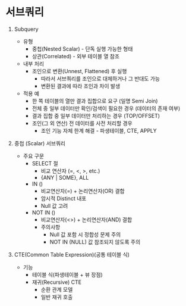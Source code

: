 # 서브쿼리
1. Subquery
    - 유형
      - 중첩(Nested Scalar) - 단독 실행 가능한 형태
      - 상관(Correlated) - 외부 테이블 열 참조
    - 내부 처리
      - 조인으로 변환(Unnest, Flattened) 후 실행
        - 따라서 서브쿼리를 조인으로 대체하거나 그 반대도 가능
        - 변환된 결과에 따라 조인과 차이 발생
    - 적용 예
      - 한 쪽 테이블의 열만 결과 집합으로 요구 (일명 Semi Join)
      - 전체 중 일부 데이터만 확인/검색이 필요한 경우 (데이터의 존재 여부)
      - 결과 집합 중 일부 데이터만 처리하는 경우 (TOP/OFFSET)
      - 조인(그 외 연산) 전 데이터를 사전 처리할 경우
        - 조인 기능 자체 한계 해결 - 파생테이블, CTE, APPLY


2. 중첩 (Scalar) 서브쿼리
   - 주요 구문
     - SELECT 절
       - 비교 연산자 (=, <, >, etc.)
       - {ANY | SOME}, ALL
     - IN ()
       - 비교연산자(=) + 논리연산자(OR) 결합
       - 암시적 Distinct 내포
       - Null 값 고려
     - NOT IN ()
       - 비교연산자(<>) + 논리연산자(AND) 결합
       - 주의사항 
         - Null 값 포함 시 정합성 문제 주의
         - NOT IN (NULL) 값 참조되지 않도록 주의


3. CTE(Common Table Expression)(공통 테이블 식)
    - 기능
      - 테이블 식(파생테이블 + 뷰 장점)
      - 재귀(Recursive) CTE
        - 순환 관계 모델
        - 일반 재귀 호출